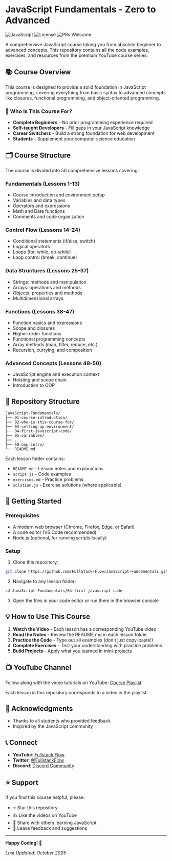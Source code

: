 # JavaScript Fundamentals - Zero to Advanced

![JavaScript](https://img.shields.io/badge/JavaScript-F7DF1E?style=for-the-badge&logo=javascript&logoColor=black)
![License](https://img.shields.io/badge/License-MIT-green.svg)
![PRs Welcome](https://img.shields.io/badge/PRs-welcome-brightgreen.svg)

A comprehensive JavaScript course taking you from absolute beginner to advanced concepts. This repository contains all the code examples, exercises, and resources from the premium YouTube course series.

## 📚 Course Overview

This course is designed to provide a solid foundation in JavaScript programming, covering everything from basic syntax to advanced concepts like closures, functional programming, and object-oriented programming.

### 🎯 Who Is This Course For?

- **Complete Beginners** - No prior programming experience required
- **Self-taught Developers** - Fill gaps in your JavaScript knowledge
- **Career Switchers** - Build a strong foundation for web development
- **Students** - Supplement your computer science education

## 🗂️ Course Structure

The course is divided into 50 comprehensive lessons covering:

### **Fundamentals (Lessons 1-13)**
- Course introduction and environment setup
- Variables and data types
- Operators and expressions
- Math and Date functions
- Comments and code organization

### **Control Flow (Lessons 14-24)**
- Conditional statements (if/else, switch)
- Logical operators
- Loops (for, while, do-while)
- Loop control (break, continue)

### **Data Structures (Lessons 25-37)**
- Strings: methods and manipulation
- Arrays: operations and methods
- Objects: properties and methods
- Multidimensional arrays

### **Functions (Lessons 38-47)**
- Function basics and expressions
- Scope and closures
- Higher-order functions
- Functional programming concepts
- Array methods (map, filter, reduce, etc.)
- Recursion, currying, and composition

### **Advanced Concepts (Lessons 48-50)**
- JavaScript engine and execution context
- Hoisting and scope chain
- Introduction to OOP

## 📂 Repository Structure

```
JavaScript-Fundamentals/
├── 01-course-introduction/
├── 02-who-is-this-course-for/
├── 03-setting-up-environment/
├── 04-first-javascript-code/
├── 05-variables/
├── ...
├── 50-oop-intro/
└── README.md
```

Each lesson folder contains:
- `README.md` - Lesson notes and explanations
- `script.js` - Code examples
- `exercises.md` - Practice problems
- `solution.js` - Exercise solutions (where applicable)

## 🚀 Getting Started

### Prerequisites
- A modern web browser (Chrome, Firefox, Edge, or Safari)
- A code editor (VS Code recommended)
- Node.js (optional, for running scripts locally)

### Setup
1. Clone this repository:
```bash
git clone https://github.com/FullStack-Flow/JavaScript-Fundamentals.git
```

2. Navigate to any lesson folder:
```bash
cd JavaScript-Fundamentals/04-first-javascript-code
```

3. Open the files in your code editor or run them in the browser console

## 💡 How to Use This Course
1. **Watch the Video** - Each lesson has a corresponding YouTube video
2. **Read the Notes** - Review the README.md in each lesson folder
3. **Practice the Code** - Type out all examples (don't just copy-paste!)
4. **Complete Exercises** - Test your understanding with practice problems
5. **Build Projects** - Apply what you learned in mini-projects

## 📺 YouTube Channel
Follow along with the video tutorials on YouTube: [Course Playlist](https://www.youtube.com/playlist?list=PLAyqbI52tNIhJdlKEB7wbkFsEaJGZBDKW)

Each lesson in this repository corresponds to a video in the playlist.


## 🙏 Acknowledgments
- Thanks to all students who provided feedback
- Inspired by the JavaScript community

## 📞 Connect
- **YouTube**: [Fullstack Flow](https://www.youtube.com/@fullstackflow03)
- **Twitter**: [@FullstackFlow](https://x.com/FullstackFlow)
- **Discord**: [Discord Community](https://discord.gg/Q7kW7Ava)

## ⭐ Support
If you find this course helpful, please:
- ⭐ Star this repository
- 👍 Like the videos on YouTube
- 📢 Share with others learning JavaScript
- 💬 Leave feedback and suggestions

---

**Happy Coding! 🚀**

*Last Updated: October 2025*
